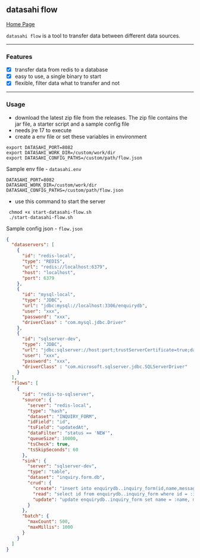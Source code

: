## datasahi flow

[Home Page](https://datasahi.com)

`datasahi flow` is a tool to transfer data between different data sources.

---
### Features
- [x] transfer data from redis to a database
- [x] easy to use, a single binary to start
- [x] flexible, filter data what to transfer and not

---
### Usage
- download the latest zip file from the releases. The zip file contains the jar file, a starter script and a sample config file 
- needs jre 17 to execute
- create a env file or set these variables in environment
```shell
export DATASAHI_PORT=8082
export DATASAHI_WORK_DIR=/custom/work/dir
export DATASAHI_CONFIG_PATHS=/custom/path/flow.json
```
Sample env file - `datasahi.env`
```shell
DATASAHI_PORT=8082
DATASAHI_WORK_DIR=/custom/work/dir
DATASAHI_CONFIG_PATHS=/custom/path/flow.json
```
- use this command to start the server
 ```shell
  chmod +x start-datasahi-flow.sh
  ./start-datasahi-flow.sh
```

Sample config json - `flow.json`
```json
{
  "dataservers": [
    {
      "id": "redis-local",
      "type": "REDIS",
      "url": "redis://localhost:6379",
      "host": "localhost",
      "port": 6379
    },
    {
      "id": "mysql-local",
      "type": "JDBC",
      "url": "jdbc:mysql://localhost:3306/enquirydb",
      "user": "xxx",
      "password": "xxx",
      "driverClass" : "com.mysql.jdbc.Driver"
    },
    {
      "id": "sqlserver-dev",
      "type": "JDBC",
      "url": "jdbc:sqlserver://host:port;trustServerCertificate=true;databaseName=enquirydb;",
      "user": "xxx",
      "password": "xxx",
      "driverClass" : "com.microsoft.sqlserver.jdbc.SQLServerDriver"
    }
  ],
  "flows": [
    {
      "id": "redis-to-sqlserver",
      "source": {
        "server": "redis-local",
        "type": "hash",
        "dataset": "INQUIRY_FORM",
        "idField": "id",
        "tsField": "updatedAt",
        "dataFilter": "status == 'NEW'",
        "queueSize": 10000,
        "tsCheck": true,
        "tsSkipSeconds": 60
      },
      "sink": {
        "server": "sqlserver-dev",
        "type": "table",
        "dataset": "inquiry.form.db",
        "crud": {
          "create": "insert into enquirydb..inquiry_form(id,name,message,status,created_at,updated_at) values (:id,:name,:message,:status,:createdAt,:updatedAt)",
          "read": "select id from enquirydb..inquiry_form where id = :id",
          "update": "update enquirydb..inquiry_form set name = :name, message = :message, status = :status, updated_at = :updatedAt where id = :id"
        }
      },
      "batch": {
        "maxCount": 500,
        "maxMillis": 1000
      }
    }
  ]
}

```
